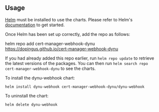 ## Usage

[Helm](https://helm.sh) must be installed to use the charts.  Please refer to
Helm's [documentation](https://helm.sh/docs) to get started.

Once Helm has been set up correctly, add the repo as follows:

  helm repo add cert-manager-webhook-dynu https://dopingus.github.io/cert-manager-webhook-dynu

If you had already added this repo earlier, run `helm repo update` to retrieve
the latest versions of the packages.  You can then run `helm search repo
cert-manager-webhook-dynu` to see the charts.

To install the dynu-webhook chart:

    helm install dynu-webhook cert-manager-webhook-dynu/dynu-webhook

To uninstall the chart:

    helm delete dynu-webhook
